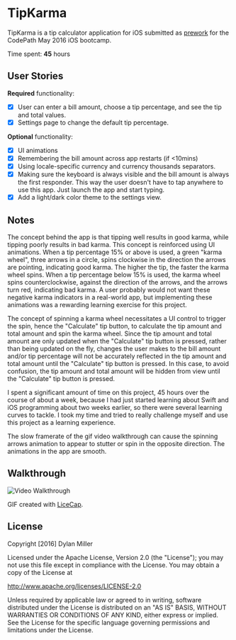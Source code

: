 # TipKarma

TipKarma is a tip calculator application for iOS submitted as [prework](https://github.com/dylancm4/TipKarma) for the CodePath May 2016 iOS bootcamp.

Time spent: **45** hours

## User Stories

**Required** functionality:

* [x] User can enter a bill amount, choose a tip percentage, and see the tip and total values.
* [x] Settings page to change the default tip percentage.

**Optional** functionality:

* [x] UI animations
* [x] Remembering the bill amount across app restarts (if <10mins)
* [x] Using locale-specific currency and currency thousands separators.
* [x] Making sure the keyboard is always visible and the bill amount is always the first responder. This way the user doesn't have to tap anywhere to use this app. Just launch the app and start typing.
* [x] Add a light/dark color theme to the settings view.

## Notes

The concept behind the app is that tipping well results in good karma, while tipping poorly results in bad karma. This concept is reinforced using UI animations. When a tip percentage 15% or above is used, a green "karma wheel", three arrows in a circle, spins clockwise in the direction the arrows are pointing, indicating good karma. The higher the tip, the faster the karma wheel spins. When a tip percentage below 15% is used, the karma wheel spins counterclockwise, against the direction of the arrows, and the arrows turn red, indicating bad karma. A user probably would not want these negative karma indicators in a real-world app, but implementing these animations was a rewarding learning exercise for this project.

The concept of spinning a karma wheel necessitates a UI control to trigger the spin, hence the "Calculate" tip button, to calculate the tip amount and total amount and spin the karma wheel. Since the tip amount and total amount are only updated when the "Calculate" tip button is pressed, rather than being updated on the fly, changes the user makes to the bill amount and/or tip percentage will not be accurately reflected in the tip amount and total amount until the "Calculate" tip button is pressed. In this case, to avoid confusion, the tip amount and total amount will be hidden from view until the "Calculate" tip button is pressed.

I spent a significant amount of time on this project, 45 hours over the course of about a week, because I had just started learning about Swift and iOS programming about two weeks earlier, so there were several learning curves to tackle. I took my time and tried to really challenge myself and use this project as a learning experience.

The slow framerate of the gif video walkthrough can cause the spinning arrows animation to appear to stutter or spin in the opposite direction. The animations in the app are smooth.

## Walkthrough

![Video Walkthrough](TipKarmaDemo.gif)

GIF created with [LiceCap](http://www.cockos.com/licecap/).

## License

Copyright [2016] Dylan Miller

Licensed under the Apache License, Version 2.0 (the "License");
you may not use this file except in compliance with the License.
You may obtain a copy of the License at

http://www.apache.org/licenses/LICENSE-2.0

Unless required by applicable law or agreed to in writing, software
distributed under the License is distributed on an "AS IS" BASIS,
WITHOUT WARRANTIES OR CONDITIONS OF ANY KIND, either express or implied.
See the License for the specific language governing permissions and
limitations under the License.
